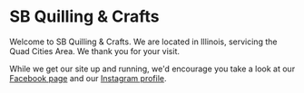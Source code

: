# SB Quilling & Crafts

Welcome to SB Quilling & Crafts. We are located in Illinois, servicing the Quad Cities Area.
We thank you for your visit.

While we get our site up and running, we'd encourage you take a look at our [Facebook page](httsp://facebook.com/quilling.sb) and our [Instagram profile](https://instagram.com/quilling.sb).
